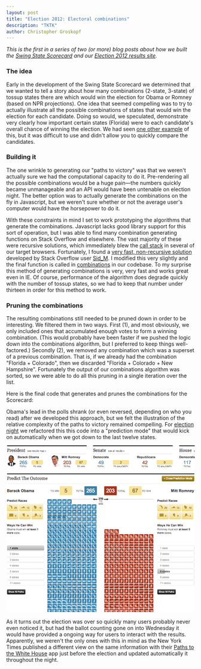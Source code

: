 ```yaml
---
layout: post
title: "Election 2012: Electoral combinations"
description: "TKTK"
author: Christopher Groskopf
---
```

*This is the first in a series of two (or more) blog posts about how we built the [Swing State Scorecard](http://apps.npr.org/swing-state-scorecard/) and our [Election 2012 results site](http://election2012.npr.org/).*

### The idea

Early in the development of the Swing State Scorecard we determined that we wanted to tell a story about how many combinations (2-state, 3-state) of tossup states there are which would win the election for Obama or Romney (based on NPR projections). One idea that seemed compelling was to try to actually illustrate all the possible combinations of states that would win the election for each candidate. Doing so would, we speculated, demonstrate very clearly how important certain states (Florida) were to each candidate's overall chance of winning the election. We had seen [one other example](http://www.270towin.com/presidential_map/combinations.php?party=Republican&num_rem=79&st_remain=FL,PA,OH,NC,VA,CO,IA,NV,NH&me=&ne=) of this, but it was difficult to use and didn't allow you to quickly compare the candidates.

### Building it

The one wrinkle to generating our "paths to victory" was that we weren't actually sure we had the computational capacity to do it. Pre-rendering all the possible combinations would be a huge pain&mdash;the numbers quickly became unmanageable and an API would have been untenable on election night. The better option was to actually generate the combinations on the fly in Javascript, but we weren't sure whether or not the average user's computer would have the horsepower to do it.

With these constraints in mind I set to work prototyping the algorithms that generate the combinations. Javascript lacks good library support for this sort of operation, but I was able to find many combination generating functions on Stack Overflow and elsewhere. The vast majority of these were recursive solutions, which immediately blew the [call stack](http://www.nczonline.net/blog/2009/05/19/javascript-stack-overflow-error/) in several of our target browsers. Fortunately, I found a [very fast, non-recursive solution](http://stackoverflow.com/a/4061167) developed by Stack Overflow user [Sid_M](http://stackoverflow.com/users/449043/sid-m). I modified this very slightly and the final function is called in [combinations](https://github.com/nprapps/electris/blob/master/www/js/app.js#L424) in our codebase. To my surprise this method of generating combinations is very, very fast and works great even in IE. Of course, performance of the algorithm does degrade quickly with the number of tossup states, so we had to keep that number under thirteen in order for this method to work.

### Pruning the combinations

The resulting combinations still needed to be pruned down in order to be interesting. We filtered them in two ways. First (1), and most obviously, we only included ones that accumulated enough votes to form a winning combination. (This would probably have been faster if we pushed the logic down into the combinations algorithm, but I preferred to keep things well-factored.) Secondly (2), we removed any combination which was a superset of a previous combination. That is, if we already had the combination "Florida + Colorado", then we discarded "Florida + Colorado + New Hampshire". Fortunately the output of our combinations algorithm was sorted, so we were able to do all this pruning in a single iteration over the list.

Here is the final code that generates and prunes the combinations for the Scorecard:

<script src="https://gist.github.com/3948223.js"> </script>

Obama's lead in the polls shrank (or even reversed, depending on who you read) after we developed this approach, but we felt the illustration of the relative complexity of the paths to victory remained compelling. For [election night](http://election2012.npr.org) we refactored this this code into a "prediction mode" that would kick on automatically when we got down to the last twelve states.

<img src="/img/posts/election-night-prediction-mode.png" />

As it turns out the election was over so quickly many users probably never even noticed it, but had the ballot counting gone on into Wednesday it would have provided a ongoing way for users to interact with the results. Apparently, we weren't the only ones with this in mind as the New York Times published a different view on the same information with their [Paths to the White House](http://flowingdata.com/2012/11/05/all-possible-paths-to-the-white-house/) app just before the election and updated automatically it throughout the night.
